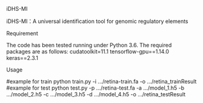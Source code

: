 iDHS-MI

iDHS-MI：A universal identification tool for genomic regulatory elements

Requirement

The code has been tested running under Python 3.6.
The required packages are as follows:
cudatoolkit=11.1
tensorflow-gpu==1.14.0
keras==2.3.1

Usage

#example for train
python train.py -i .../retina-train.fa -o .../retina_trainResult
#example for test
python test.py -p .../retina-test.fa -a .../model_1.h5 -b .../model_2.h5 -c .../model_3.h5 -d .../model_4.h5 -o .../retina_testResult
